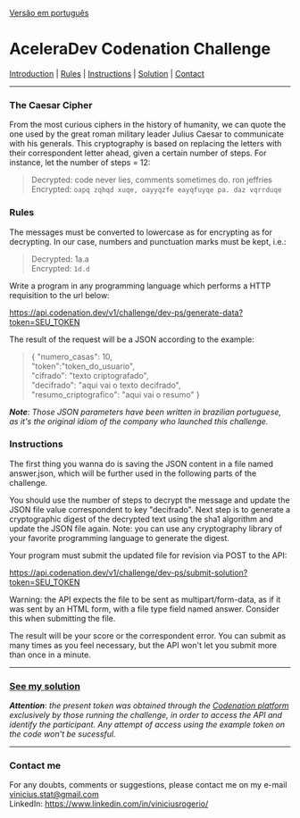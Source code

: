 [Versão em português](https://github.com/viniciusrogerio/desafio_codenation/README.md)
# AceleraDev Codenation Challenge
[Introduction](https://github.com/viniciusrogerio/desafio_codenation#criptografia-de-júlio-césar) | [Rules](https://github.com/viniciusrogerio/desafio_codenation#regras) | [Instructions](https://github.com/viniciusrogerio/desafio_codenation#instruções) | [Solution](https://github.com/viniciusrogerio/desafio_codenation#veja-aqui-a-solução-proposta-por-mim) | [Contact](https://github.com/viniciusrogerio/desafio_codenation#contato)
***
### The Caesar Cipher

From the most curious ciphers in the history of humanity, we can quote the one used by the great roman military leader Julius Caesar to communicate with his generals. This cryptography is based on replacing the letters with their correspondent letter ahead, given a certain number of steps. For instance, let the number of steps = 12:

> Decrypted: code never lies, comments sometimes do. ron jeffries <br>
> Encrypted: `oapq zqhqd xuqe, oayyqzfe eayqfuyqe pa. daz vqrrduqe`

### Rules
The messages must be converted to lowercase as for encrypting as for decrypting. In our case, numbers and punctuation marks must be kept, i.e.:

> Decrypted: 1a.a<br> 
> Encrypted: `1d.d`

Write a program in any programming language which performs a HTTP requisition to the url below:

https://api.codenation.dev/v1/challenge/dev-ps/generate-data?token=SEU_TOKEN

The result of the request will be a JSON according to the example:

>{ "numero_casas": 10,<br>    "token":"token_do_usuario",<br>    "cifrado": "texto criptografado",<br>    "decifrado": "aqui vai o texto decifrado",<br>    "resumo_criptografico": "aqui vai o resumo" }<br>

***Note***: *Those JSON parameters have been written in brazilian portuguese, as it's the original idiom of the company who launched this challenge.*
### Instructions

The first thing you wanna do is saving the JSON content in a file named answer.json, which will be further used in the following parts of the challenge.

You should use the number of steps to decrypt the message and update the JSON file value correspondent to key "decifrado". Next step is to generate a cryptographic digest of the decrypted text using the sha1 algorithm and update the JSON file again. Note: you can use any cryptography library of your favorite programming language to generate the digest.

Your program must submit the updated file for revision via POST to the API:

https://api.codenation.dev/v1/challenge/dev-ps/submit-solution?token=SEU_TOKEN

Warning: the API expects the file to be sent as multipart/form-data, as if it was sent by an HTML form, with a file type field named answer. Consider this when submitting the file.

The result will be your score or the correspondent error. You can submit as many times as you feel necessary, but the API won't let you submit more than once in a minute.
***
### [See my solution](https://github.com/viniciusrogerio/desafio_codenation/blob/master/solucao_final.py)
***Attention***: *the present token was obtained through the [Codenation platform](https://www.codenation.dev/) exclusively by those running the challenge, in order to access the API and identify the participant. Any attempt of access using the example token on the code won't be sucessful.*
***

### Contact me
For any doubts, comments or suggestions, please contact me on my e-mail vinicius.stat@gmail.com<br>
LinkedIn: https://www.linkedin.com/in/viniciusrogerio/
